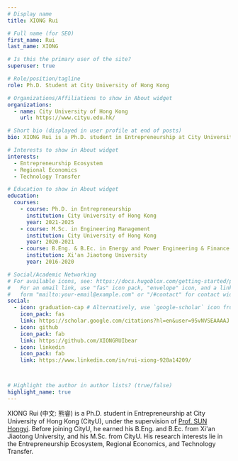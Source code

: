```yaml
---
# Display name
title: XIONG Rui

# Full name (for SEO)
first_name: Rui
last_name: XIONG

# Is this the primary user of the site?
superuser: true

# Role/position/tagline
role: Ph.D. Student at City University of Hong Kong

# Organizations/Affiliations to show in About widget
organizations:
  - name: City University of Hong Kong
    url: https://www.cityu.edu.hk/

# Short bio (displayed in user profile at end of posts)
bio: XIONG Rui is a Ph.D. student in Entrepreneurship at City University of Hong Kong (CityU), under the supervision of Prof. SUN Hongyi. Before joining CityU, he earned his B.Eng. and B.Ec. from Xi'an Jiaotong University, and his M.Sc. from CityU. His research interests lie in the Entrepreneurship Ecosystem, Regional Economics, and Technology Transfer.

# Interests to show in About widget
interests:
  - Entrepreneurship Ecosystem
  - Regional Economics
  - Technology Transfer

# Education to show in About widget
education:
  courses:
    - course: Ph.D. in Entrepreneurship
      institution: City University of Hong Kong
      year: 2021-2025
    - course: M.Sc. in Engineering Management
      institution: City University of Hong Kong
      year: 2020-2021
    - course: B.Eng. & B.Ec. in Energy and Power Engineering & Finance
      institution: Xi'an Jiaotong University
      year: 2016-2020

# Social/Academic Networking
# For available icons, see: https://docs.hugoblox.com/getting-started/page-builder/#icons
#   For an email link, use "fas" icon pack, "envelope" icon, and a link in the
#   form "mailto:your-email@example.com" or "/#contact" for contact widget.
social:
  - icon: graduation-cap # Alternatively, use `google-scholar` icon from `ai` icon pack
    icon_pack: fas
    link: https://scholar.google.com/citations?hl=en&user=95vNVSEAAAAJ
  - icon: github
    icon_pack: fab
    link: https://github.com/XIONGRUIbear
  - icon: linkedin
    icon_pack: fab
    link: https://www.linkedin.com/in/rui-xiong-928a14209/



# Highlight the author in author lists? (true/false)
highlight_name: true
---
```


XIONG Rui (中文: 熊睿) is a Ph.D. student in Entrepreneurship at City University of Hong Kong (CityU), under the supervision of [Prof. SUN Hongyi](https://www.cityu.edu.hk/sye/mehsun.htm). Before joining CityU, he earned his B.Eng. and B.Ec. from Xi'an Jiaotong University, and his M.Sc. from CityU. His research interests lie in the Entrepreneurship Ecosystem, Regional Economics, and Technology Transfer.
